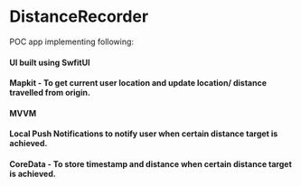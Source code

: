 # DistanceRecorder

POC app implementing following:

#### UI built using SwfitUI
#### Mapkit - To get current user location and update location/ distance travelled from origin.
#### MVVM
#### Local Push Notifications to notify user when certain distance target is achieved.
#### CoreData - To store timestamp and distance when certain distance target is achieved.
